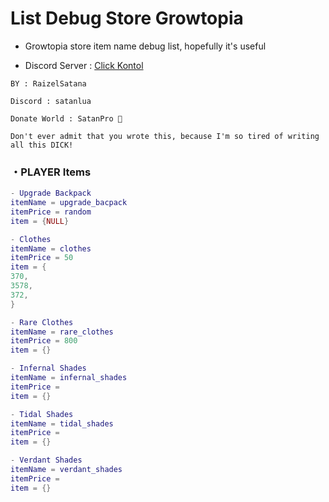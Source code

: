 # List Debug Store Growtopia
- Growtopia store item name debug list, hopefully it's useful

- Discord Server : [Click Kontol](
https://discord.com/invite/mXUZ7Fj49u) 

```
BY : RaizelSatana

Discord : satanlua

Donate World : SatanPro 🗿

Don't ever admit that you wrote this, because I'm so tired of writing all this DICK!
```

### ・PLAYER Items

```lua
- Upgrade Backpack
itemName = upgrade_bacpack
itemPrice = random
item = {NULL}

- Clothes
itemName = clothes
itemPrice = 50
item = {
370,
3578,
372,
}

- Rare Clothes
itemName = rare_clothes
itemPrice = 800
item = {}

- Infernal Shades
itemName = infernal_shades
itemPrice = 
item = {}

- Tidal Shades
itemName = tidal_shades
itemPrice =
item = {}

- Verdant Shades
itemName = verdant_shades
itemPrice = 
item = {}
```
